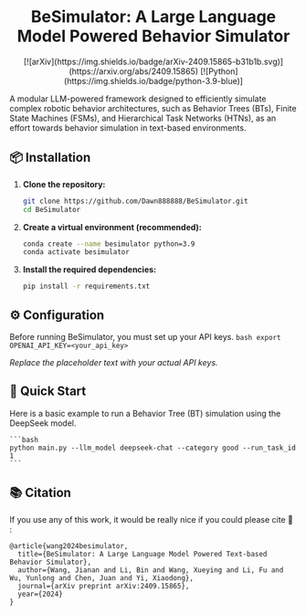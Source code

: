 <h1 align="center">BeSimulator: A Large Language Model Powered Behavior
Simulator</h1>

<div align="center">
[![arXiv](https://img.shields.io/badge/arXiv-2409.15865-b31b1b.svg)](https://arxiv.org/abs/2409.15865)
[![Python](https://img.shields.io/badge/python-3.9-blue)]
</div>

A modular LLM-powered framework designed to efficiently simulate complex robotic behavior architectures, such as Behavior Trees (BTs), Finite State Machines (FSMs), and Hierarchical Task Networks (HTNs), as an effort towards behavior simulation in text-based environments.

## 📦 Installation

1.  **Clone the repository:**
    ```bash
    git clone https://github.com/Dawn888888/BeSimulator.git
    cd BeSimulator
    ```

2.  **Create a virtual environment (recommended):**
    ```bash
    conda create --name besimulator python=3.9
    conda activate besimulator
    ```

3.  **Install the required dependencies:**
    ```bash
    pip install -r requirements.txt
    ```

## ⚙️ Configuration

Before running BeSimulator, you must set up your API keys.
    ```bash
    export OPENAI_API_KEY=<your_api_key>
    ```

*Replace the placeholder text with your actual API keys.*

## 🚀 Quick Start

Here is a basic example to run a Behavior Tree (BT) simulation using the DeepSeek model.

    ```bash
    python main.py --llm_model deepseek-chat --category good --run_task_id 1
    ```

## 📚 Citation
If you use any of this work, it would be really nice if you could please cite 🥺 :

```
@article{wang2024besimulator,
  title={BeSimulator: A Large Language Model Powered Text-based Behavior Simulator},
  author={Wang, Jianan and Li, Bin and Wang, Xueying and Li, Fu and Wu, Yunlong and Chen, Juan and Yi, Xiaodong},
  journal={arXiv preprint arXiv:2409.15865},
  year={2024}
}
```